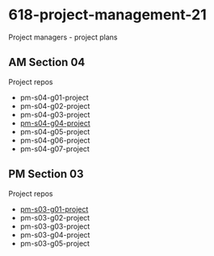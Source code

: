 # 618-project-management-21

Project managers - project plans

## AM Section 04

Project repos

- pm-s04-g01-project
- pm-s04-g02-project
- pm-s04-g03-project
- [pm-s04-g04-project](https://github.com/pramod096/pm-s04-g04-project)
- pm-s04-g05-project
- pm-s04-g06-project
- pm-s04-g07-project

## PM Section 03

Project repos

- [pm-s03-g01-project](https://github.com/giridhar196/pm-s03-g01-project)
- pm-s03-g02-project
- pm-s03-g03-project
- pm-s03-g04-project
- pm-s03-g05-project
